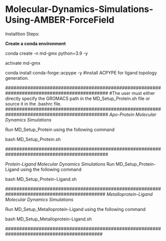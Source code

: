 # Molecular-Dynamics-Simulations-Using-AMBER-ForceField

Installtion Steps:

**Create a conda environment**

conda create -n md-gmx python=3.9 -y

activate md-gmx

conda install conda-forge::acpype -y   #install ACPYPE for ligand topology generation.

#############################################################################################
#The user must either directly specify the GROMACS path in the MD_Setup_Protein.sh file or source it in the .bashrc file.
#############################################################################################
*Apo-Protein Molecular Dynamics Simulations*

Run MD_Setup_Protein using the following command

bash MD_Setup_Protein.sh

#############################################################################################

*Protein-Ligand Molecular Dynamics Simulations*
Run MD_Setup_Protein-Ligand using the following command

bash MD_Setup_Protein-Ligand.sh

############################################################################################
*Metalloprotein-Ligand Molecular Dynamics Simulations*

Run MD_Setup_Metalloprotein-Ligand using the following command

bash MD_Setup_Metalloprotein-Ligand.sh

###########################################################################################

